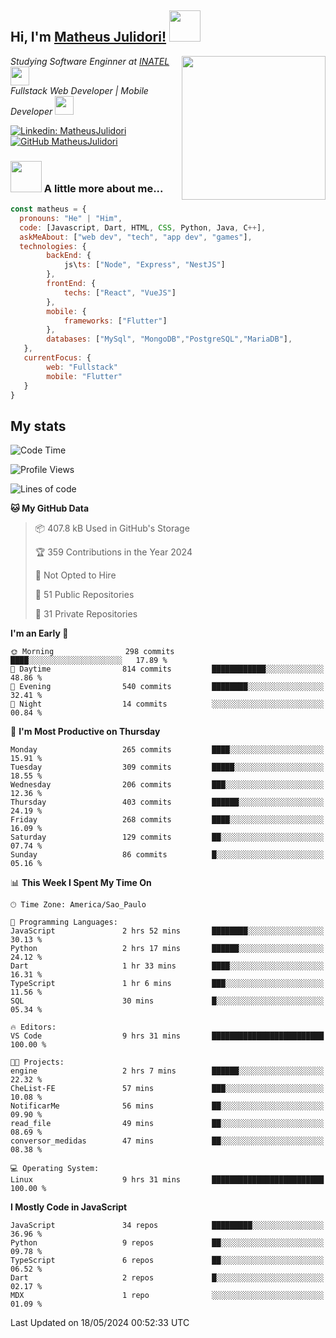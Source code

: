 <h2> Hi, I'm <a href="https://matheusjulidori.github.io" target="_blank">Matheus Julidori!</a> <img src="https://media.giphy.com/media/12oufCB0MyZ1Go/giphy.gif" width="50"></h2>
<img align='right' src="https://media.giphy.com/media/3oKIPnAiaMCws8nOsE/giphy.gif" width="230" height="auto">
<p><em>Studying Software Enginner at <a href="http://www.inatel.br" target="_blank">INATEL</a><img src="https://media.giphy.com/media/fYSnHlufseco8Fh93Z/giphy.gif" width="30"></br>
  Fullstack Web Developer | Mobile Developer <img src="https://media.giphy.com/media/WUlplcMpOCEmTGBtBW/giphy.gif" width="30">
</em></p>

[![Linkedin: MatheusJulidori](https://img.shields.io/badge/-MatheusJulidori-blue?style=flat-square&logo=Linkedin&logoColor=white&link=https://www.linkedin.com/in/MatheusJulidori/)](https://www.linkedin.com/in/MatheusJulidori/)
[![GitHub MatheusJulidori](https://img.shields.io/github/followers/matheusjulidori?label=follow&style=social)](https://github.com/MatheusJulidori)


### <img src="https://media.giphy.com/media/VgCDAzcKvsR6OM0uWg/giphy.gif" width="50"> A little more about me...  

```javascript
const matheus = {
  pronouns: "He" | "Him",
  code: [Javascript, Dart, HTML, CSS, Python, Java, C++],
  askMeAbout: ["web dev", "tech", "app dev", "games"],
  technologies: {
        backEnd: {
            js\ts: ["Node", "Express", "NestJS"]
        },
        frontEnd: {
            techs: ["React", "VueJS"]
        },
        mobile: {
            frameworks: ["Flutter"]
        },
        databases: ["MySql", "MongoDB","PostgreSQL","MariaDB"],
   },
   currentFocus: {
        web: "Fullstack"
        mobile: "Flutter"
   }
}
```
<h2>My stats</h2>

<!--START_SECTION:waka-->
![Code Time](http://img.shields.io/badge/Code%20Time-606%20hrs%2030%20mins-blue)

![Profile Views](http://img.shields.io/badge/Profile%20Views-6-blue)

![Lines of code](https://img.shields.io/badge/From%20Hello%20World%20I%27ve%20Written-6.6%20million%20lines%20of%20code-blue)

**🐱 My GitHub Data** 

> 📦 407.8 kB Used in GitHub's Storage 
 > 
> 🏆 359 Contributions in the Year 2024
 > 
> 🚫 Not Opted to Hire
 > 
> 📜 51 Public Repositories 
 > 
> 🔑 31 Private Repositories 
 > 
**I'm an Early 🐤** 

```text
🌞 Morning                298 commits         ████░░░░░░░░░░░░░░░░░░░░░   17.89 % 
🌆 Daytime                814 commits         ████████████░░░░░░░░░░░░░   48.86 % 
🌃 Evening                540 commits         ████████░░░░░░░░░░░░░░░░░   32.41 % 
🌙 Night                  14 commits          ░░░░░░░░░░░░░░░░░░░░░░░░░   00.84 % 
```
📅 **I'm Most Productive on Thursday** 

```text
Monday                   265 commits         ████░░░░░░░░░░░░░░░░░░░░░   15.91 % 
Tuesday                  309 commits         █████░░░░░░░░░░░░░░░░░░░░   18.55 % 
Wednesday                206 commits         ███░░░░░░░░░░░░░░░░░░░░░░   12.36 % 
Thursday                 403 commits         ██████░░░░░░░░░░░░░░░░░░░   24.19 % 
Friday                   268 commits         ████░░░░░░░░░░░░░░░░░░░░░   16.09 % 
Saturday                 129 commits         ██░░░░░░░░░░░░░░░░░░░░░░░   07.74 % 
Sunday                   86 commits          █░░░░░░░░░░░░░░░░░░░░░░░░   05.16 % 
```


📊 **This Week I Spent My Time On** 

```text
🕑︎ Time Zone: America/Sao_Paulo

💬 Programming Languages: 
JavaScript               2 hrs 52 mins       ████████░░░░░░░░░░░░░░░░░   30.13 % 
Python                   2 hrs 17 mins       ██████░░░░░░░░░░░░░░░░░░░   24.12 % 
Dart                     1 hr 33 mins        ████░░░░░░░░░░░░░░░░░░░░░   16.31 % 
TypeScript               1 hr 6 mins         ███░░░░░░░░░░░░░░░░░░░░░░   11.56 % 
SQL                      30 mins             █░░░░░░░░░░░░░░░░░░░░░░░░   05.34 % 

🔥 Editors: 
VS Code                  9 hrs 31 mins       █████████████████████████   100.00 % 

🐱‍💻 Projects: 
engine                   2 hrs 7 mins        ██████░░░░░░░░░░░░░░░░░░░   22.32 % 
CheList-FE               57 mins             ███░░░░░░░░░░░░░░░░░░░░░░   10.08 % 
NotificarMe              56 mins             ██░░░░░░░░░░░░░░░░░░░░░░░   09.90 % 
read_file                49 mins             ██░░░░░░░░░░░░░░░░░░░░░░░   08.69 % 
conversor_medidas        47 mins             ██░░░░░░░░░░░░░░░░░░░░░░░   08.38 % 

💻 Operating System: 
Linux                    9 hrs 31 mins       █████████████████████████   100.00 % 
```

**I Mostly Code in JavaScript** 

```text
JavaScript               34 repos            █████████░░░░░░░░░░░░░░░░   36.96 % 
Python                   9 repos             ██░░░░░░░░░░░░░░░░░░░░░░░   09.78 % 
TypeScript               6 repos             ██░░░░░░░░░░░░░░░░░░░░░░░   06.52 % 
Dart                     2 repos             █░░░░░░░░░░░░░░░░░░░░░░░░   02.17 % 
MDX                      1 repo              ░░░░░░░░░░░░░░░░░░░░░░░░░   01.09 % 
```




 Last Updated on 18/05/2024 00:52:33 UTC
<!--END_SECTION:waka-->
